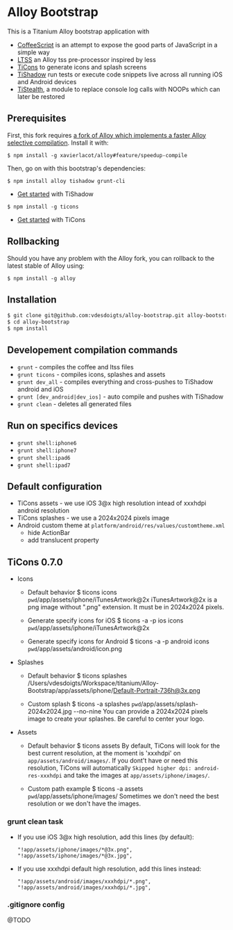 # Alloy Bootstrap


This is a Titanium Alloy bootstrap application with
 * [CoffeeScript](http://coffeescript.org/) is an attempt to expose the good parts of JavaScript in a simple way
 * [LTSS](https://github.com/dbankier/ltss) an Alloy tss pre-processor inspired by less
 * [TiCons](https://github.com/fokkezb/ticons-cli) to generate icons and splash screens
 * [TiShadow](https://github.com/dbankier/TiShadow) run tests or execute code snippets live across all running iOS and Android devices
 * [TiStealth](https://github.com/fokkezb/ti-stealth), a module to replace console log calls with NOOPs which can later be restored


## Prerequisites

First, this fork requires [a fork of Alloy which implements a faster Alloy selective compilation](https://github.com/xavierlacot/alloy/tree/feature/speedup-compile). Install it with:

```
$ npm install -g xavierlacot/alloy#feature/speedup-compile
```
Then, go on with this bootstrap's dependencies:

```
$ npm install alloy tishadow grunt-cli
```
 * [Get started](http://tishadow.yydigital.com/getting%20started) with TiShadow
```
$ npm install -g ticons
```
 * [Get started](https://github.com/fokkezb/ticons-cli) with TiCons


## Rollbacking

Should you have any problem with the Alloy fork, you can rollback to the latest stable of Alloy using:

```
$ npm install -g alloy
```

## Installation

```sh
$ git clone git@github.com:vdesdoigts/alloy-bootstrap.git alloy-bootstrap
$ cd alloy-bootstrap
$ npm install
```

## Developement compilation commands

 * `grunt` - compiles the coffee and ltss files
 * `grunt ticons` - compiles icons, splashes and assets
 * `grunt dev_all` - compiles everything and cross-pushes to TiShadow android and iOS
 * `grunt [dev_android|dev_ios]` - auto compile and pushes with TiShadow
 * `grunt clean` - deletes all generated files

## Run on specifics devices

 * `grunt shell:iphone6`
 * `grunt shell:iphone7`
 * `grunt shell:ipad6`
 * `grunt shell:ipad7`


## Default configuration
 * TiCons assets - we use iOS 3@x high resolution intead of xxxhdpi android resolution
 * TiCons splashes - we use a 2024x2024 pixels image
 * Android custom theme at `platform/android/res/values/customtheme.xml`
    * hide ActionBar
    * add translucent property

## TiCons 0.7.0

 * Icons

    * Default behavior
    $ ticons icons
    `pwd`/app/assets/iphone/iTunesArtwork@2x
    iTunesArtwork@2x is a png image without ".png" extension. It must be in 2024x2024 pixels.

    * Generate specify icons for iOS
    $ ticons -a -p ios icons `pwd`/app/assets/iphone/iTunesArtwork@2x

    * Generate specify icons for Android
    $ ticons -a -p android icons `pwd`/app/assets/android/icon.png


 * Splashes

    * Default behavior
    $ ticons splashes
    /Users/vdesdoigts/Workspace/titanium/Alloy-Bootstrap/app/assets/iphone/Default-Portrait-736h@3x.png

    * Custom splash
    $ ticons -a splashes `pwd`/app/assets/splash-2024x2024.jpg --no-nine
    You can provide a 2024x2024 pixels image to create your splashes. Be careful to center your logo.


 * Assets

    * Default behavior
    $ ticons assets
    By default, TiCons will look for the best current resolution, at the moment is 'xxxhdpi' on `app/assets/android/images/`.
    If you dont't have or need this resolution, TiCons will automatically `Skipped higher dpi: android-res-xxxhdpi` and take the images at `app/assets/iphone/images/`.

    * Custom path example
    $ ticons -a assets `pwd`/app/assets/iphone/images/
    Sometimes we don't need the best resolution or we don't have the images.

### grunt clean task

 * If you use iOS 3@x high resolution, add this lines (by default):

    ```
    "!app/assets/iphone/images/*@3x.png",
    "!app/assets/iphone/images/*@3x.jpg",
    ```
 * If you use xxxhdpi default high resolution, add this lines instead:

    ```
    "!app/assets/android/images/xxxhdpi/*.png",
    "!app/assets/android/images/xxxhdpi/*.jpg",
    ```


### .gitignore config
@TODO
